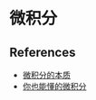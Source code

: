 # 微积分

## References

- [微积分的本质](https://www.bilibili.com/video/BV1qW411N7FU)
- [你也能懂的微积分](https://zhuanlan.zhihu.com/p/94592123)

